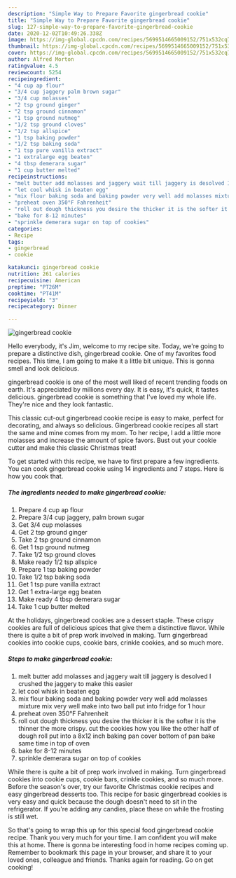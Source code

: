 ```yaml
---
description: "Simple Way to Prepare Favorite gingerbread cookie"
title: "Simple Way to Prepare Favorite gingerbread cookie"
slug: 127-simple-way-to-prepare-favorite-gingerbread-cookie
date: 2020-12-02T10:49:26.338Z
image: https://img-global.cpcdn.com/recipes/5699514665009152/751x532cq70/gingerbread-cookie-recipe-main-photo.jpg
thumbnail: https://img-global.cpcdn.com/recipes/5699514665009152/751x532cq70/gingerbread-cookie-recipe-main-photo.jpg
cover: https://img-global.cpcdn.com/recipes/5699514665009152/751x532cq70/gingerbread-cookie-recipe-main-photo.jpg
author: Alfred Morton
ratingvalue: 4.5
reviewcount: 5254
recipeingredient:
- "4 cup ap flour"
- "3/4 cup jaggery palm brown sugar"
- "3/4 cup molasses"
- "2 tsp ground ginger"
- "2 tsp ground cinnamon"
- "1 tsp ground nutmeg"
- "1/2 tsp ground cloves"
- "1/2 tsp allspice"
- "1 tsp baking powder"
- "1/2 tsp baking soda"
- "1 tsp pure vanilla extract"
- "1 extralarge egg beaten"
- "4 tbsp demerara sugar"
- "1 cup butter melted"
recipeinstructions:
- "melt butter add molasses and jaggery wait till jaggery is desolved I crushed the jaggery to make this easier"
- "let cool whisk in beaten egg"
- "mix flour baking soda and baking powder very well add molasses mixture mix very well make into two ball put into fridge for 1 hour"
- "preheat oven 350°F Fahrenheit"
- "roll out dough thickness you desire the thicker it is the softer it is the thinner the more  crispy. cut the cookies how you like the other half of dough roll put into a  8x12 inch baking pan cover bottom of pan bake same time in top of oven"
- "bake for 8-12 minutes"
- "sprinkle demerara sugar on top of cookies"
categories:
- Recipe
tags:
- gingerbread
- cookie

katakunci: gingerbread cookie 
nutrition: 261 calories
recipecuisine: American
preptime: "PT26M"
cooktime: "PT41M"
recipeyield: "3"
recipecategory: Dinner

---
```



![gingerbread cookie](https://img-global.cpcdn.com/recipes/5699514665009152/751x532cq70/gingerbread-cookie-recipe-main-photo.jpg)

Hello everybody, it's Jim, welcome to my recipe site. Today, we're going to prepare a distinctive dish, gingerbread cookie. One of my favorites food recipes. This time, I am going to make it a little bit unique. This is gonna smell and look delicious.

gingerbread cookie is one of the most well liked of recent trending foods on earth. It's appreciated by millions every day. It is easy, it's quick, it tastes delicious. gingerbread cookie is something that I've loved my whole life. They're nice and they look fantastic.

This classic cut-out gingerbread cookie recipe is easy to make, perfect for decorating, and always so delicious. Gingerbread cookie recipes all start the same and mine comes from my mom. To her recipe, I add a little more molasses and increase the amount of spice favors. Bust out your cookie cutter and make this classic Christmas treat!


To get started with this recipe, we have to first prepare a few ingredients. You can cook gingerbread cookie using 14 ingredients and 7 steps. Here is how you cook that.

<!--inarticleads1-->

##### The ingredients needed to make gingerbread cookie:

1. Prepare 4 cup ap flour
1. Prepare 3/4 cup jaggery, palm brown sugar
1. Get 3/4 cup molasses
1. Get 2 tsp ground ginger
1. Take 2 tsp ground cinnamon
1. Get 1 tsp ground nutmeg
1. Take 1/2 tsp ground cloves
1. Make ready 1/2 tsp allspice
1. Prepare 1 tsp baking powder
1. Take 1/2 tsp baking soda
1. Get 1 tsp pure vanilla extract
1. Get 1 extra-large egg beaten
1. Make ready 4 tbsp demerara sugar
1. Take 1 cup butter melted


At the holidays, gingerbread cookies are a dessert staple. These crispy cookies are full of delicious spices that give them a distinctive flavor. While there is quite a bit of prep work involved in making. Turn gingerbread cookies into cookie cups, cookie bars, crinkle cookies, and so much more. 

<!--inarticleads2-->

##### Steps to make gingerbread cookie:

1. melt butter add molasses and jaggery wait till jaggery is desolved I crushed the jaggery to make this easier
1. let cool whisk in beaten egg
1. mix flour baking soda and baking powder very well add molasses mixture mix very well make into two ball put into fridge for 1 hour
1. preheat oven 350°F Fahrenheit
1. roll out dough thickness you desire the thicker it is the softer it is the thinner the more  crispy. cut the cookies how you like the other half of dough roll put into a  8x12 inch baking pan cover bottom of pan bake same time in top of oven
1. bake for 8-12 minutes
1. sprinkle demerara sugar on top of cookies


While there is quite a bit of prep work involved in making. Turn gingerbread cookies into cookie cups, cookie bars, crinkle cookies, and so much more. Before the season&#39;s over, try our favorite Christmas cookie recipes and easy gingerbread desserts too. This recipe for basic gingerbread cookies is very easy and quick because the dough doesn&#39;t need to sit in the refrigerator. If you&#39;re adding any candies, place these on while the frosting is still wet. 

So that's going to wrap this up for this special food gingerbread cookie recipe. Thank you very much for your time. I am confident you will make this at home. There is gonna be interesting food in home recipes coming up. Remember to bookmark this page in your browser, and share it to your loved ones, colleague and friends. Thanks again for reading. Go on get cooking!
